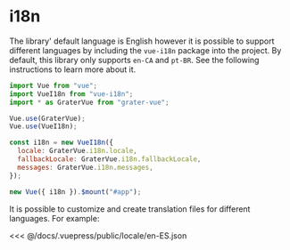 # i18n

The library' default language is English however it is possible to support different languages by including the `vue-i18n` package into the project. By default, this library only supports `en-CA` and `pt-BR`. See the following instructions to learn more about it.

```js
import Vue from "vue";
import VueI18n from "vue-i18n";
import * as GraterVue from "grater-vue";

Vue.use(GraterVue);
Vue.use(VueI18n);

const i18n = new VueI18n({
  locale: GraterVue.i18n.locale,
  fallbackLocale: GraterVue.i18n.fallbackLocale,
  messages: GraterVue.i18n.messages,
});

new Vue({ i18n }).$mount("#app");
```

It is possible to customize and create translation files for different languages. For example:

<<< @/docs/.vuepress/public/locale/en-ES.json
